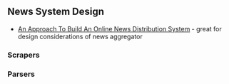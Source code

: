 ## News System Design

- [An Approach To Build An Online News Distribution System](https://medium.com/the-innovation/an-approach-to-build-an-online-news-distribution-system-acda2aa8059b)  - great for design considerations of news aggregator


### Scrapers

### Parsers